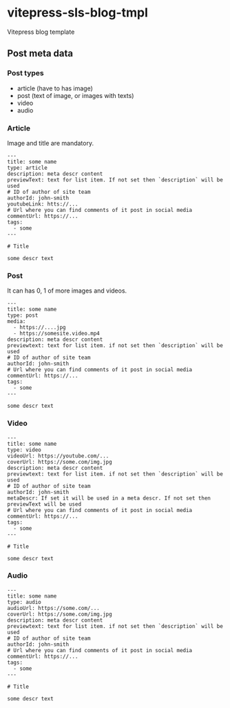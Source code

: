 # vitepress-sls-blog-tmpl
Vitepress blog template

## Post meta data

### Post types

- article (have to has image)
- post (text of image, or images with texts)
- video
- audio

### Article

Image and title are mandatory.


```
---
title: some name
type: article
description: meta descr content
previewText: text for list item. If not set then `description` will be used
# ID of author of site team
authorId: john-smith
youtubeLink: htts://...
# Url where you can find comments of it post in social media
commentUrl: https://...
tags:
  - some
---

# Title

some descr text
```

### Post

It can has 0, 1 of more images and videos.


```
---
title: some name
type: post 
media: 
  - https://....jpg
  - https://somesite.video.mp4
description: meta descr content
previewtext: text for list item. if not set then `description` will be used
# ID of author of site team
authorId: john-smith
# Url where you can find comments of it post in social media
commentUrl: https://...
tags:
  - some
---

some descr text
```

### Video

```
---
title: some name
type: video
videoUrl: https://youtube.com/...
coverUrl: https://some.com/img.jpg
description: meta descr content
previewtext: text for list item. if not set then `description` will be used
# ID of author of site team
authorId: john-smith
metaDescr: If set it will be used in a meta descr. If not set then previewText will be used
# Url where you can find comments of it post in social media
commentUrl: https://...
tags:
  - some
---

# Title

some descr text
```

### Audio

```
---
title: some name
type: audio
audioUrl: https://some.com/...
coverUrl: https://some.com/img.jpg
description: meta descr content
previewtext: text for list item. if not set then `description` will be used
# ID of author of site team
authorId: john-smith
# Url where you can find comments of it post in social media
commentUrl: https://...
tags:
  - some
---

# Title

some descr text
```
